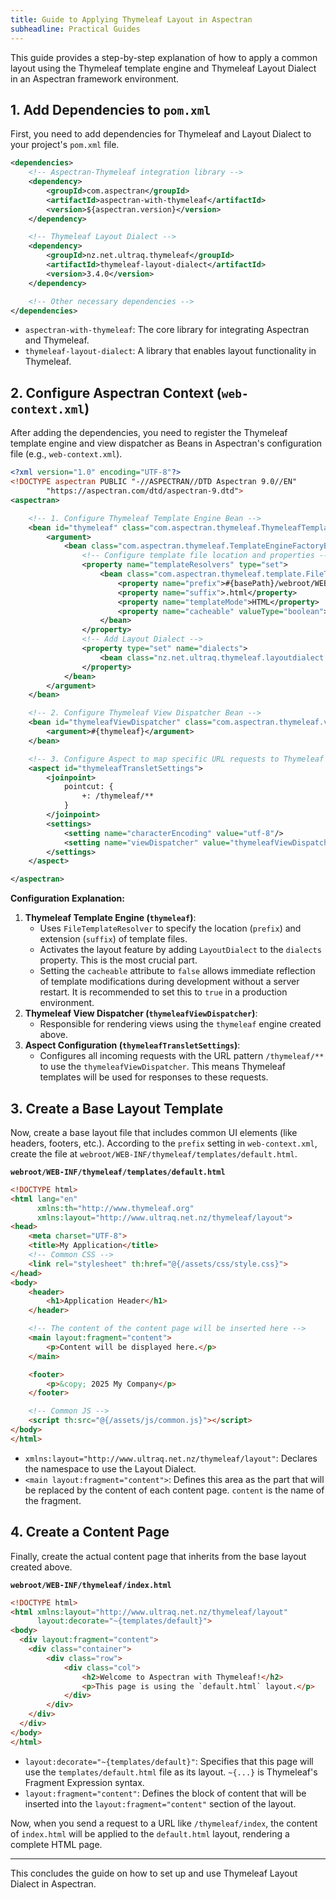 ```yaml
---
title: Guide to Applying Thymeleaf Layout in Aspectran
subheadline: Practical Guides
---
```


This guide provides a step-by-step explanation of how to apply a common layout using the Thymeleaf template engine and Thymeleaf Layout Dialect in an Aspectran framework environment.

## 1. Add Dependencies to `pom.xml`

First, you need to add dependencies for Thymeleaf and Layout Dialect to your project's `pom.xml` file.

```xml
<dependencies>
    <!-- Aspectran-Thymeleaf integration library -->
    <dependency>
        <groupId>com.aspectran</groupId>
        <artifactId>aspectran-with-thymeleaf</artifactId>
        <version>${aspectran.version}</version>
    </dependency>

    <!-- Thymeleaf Layout Dialect -->
    <dependency>
        <groupId>nz.net.ultraq.thymeleaf</groupId>
        <artifactId>thymeleaf-layout-dialect</artifactId>
        <version>3.4.0</version>
    </dependency>

    <!-- Other necessary dependencies -->
</dependencies>
```

- `aspectran-with-thymeleaf`: The core library for integrating Aspectran and Thymeleaf.
- `thymeleaf-layout-dialect`: A library that enables layout functionality in Thymeleaf.

## 2. Configure Aspectran Context (`web-context.xml`)

After adding the dependencies, you need to register the Thymeleaf template engine and view dispatcher as Beans in Aspectran's configuration file (e.g., `web-context.xml`).

```xml
<?xml version="1.0" encoding="UTF-8"?>
<!DOCTYPE aspectran PUBLIC "-//ASPECTRAN//DTD Aspectran 9.0//EN"
        "https://aspectran.com/dtd/aspectran-9.dtd">
<aspectran>

    <!-- 1. Configure Thymeleaf Template Engine Bean -->
    <bean id="thymeleaf" class="com.aspectran.thymeleaf.ThymeleafTemplateEngine">
        <argument>
            <bean class="com.aspectran.thymeleaf.TemplateEngineFactoryBean">
                <!-- Configure template file location and properties -->
                <property name="templateResolvers" type="set">
                    <bean class="com.aspectran.thymeleaf.template.FileTemplateResolver">
                        <property name="prefix">#{basePath}/webroot/WEB-INF/thymeleaf/</property>
                        <property name="suffix">.html</property>
                        <property name="templateMode">HTML</property>
                        <property name="cacheable" valueType="boolean">false</property>
                    </bean>
                </property>
                <!-- Add Layout Dialect -->
                <property type="set" name="dialects">
                    <bean class="nz.net.ultraq.thymeleaf.layoutdialect.LayoutDialect"/>
                </property>
            </bean>
        </argument>
    </bean>

    <!-- 2. Configure Thymeleaf View Dispatcher Bean -->
    <bean id="thymeleafViewDispatcher" class="com.aspectran.thymeleaf.view.ThymeleafViewDispatcher">
        <argument>#{thymeleaf}</argument>
    </bean>

    <!-- 3. Configure Aspect to map specific URL requests to Thymeleaf views -->
    <aspect id="thymeleafTransletSettings">
        <joinpoint>
            pointcut: {
                +: /thymeleaf/**
            }
        </joinpoint>
        <settings>
            <setting name="characterEncoding" value="utf-8"/>
            <setting name="viewDispatcher" value="thymeleafViewDispatcher"/>
        </settings>
    </aspect>

</aspectran>
```

**Configuration Explanation:**
1.  **Thymeleaf Template Engine (`thymeleaf`)**:
    -   Uses `FileTemplateResolver` to specify the location (`prefix`) and extension (`suffix`) of template files.
    -   Activates the layout feature by adding `LayoutDialect` to the `dialects` property. This is the most crucial part.
    -   Setting the `cacheable` attribute to `false` allows immediate reflection of template modifications during development without a server restart. It is recommended to set this to `true` in a production environment.
2.  **Thymeleaf View Dispatcher (`thymeleafViewDispatcher`)**:
    -   Responsible for rendering views using the `thymeleaf` engine created above.
3.  **Aspect Configuration (`thymeleafTransletSettings`)**:
    -   Configures all incoming requests with the URL pattern `/thymeleaf/**` to use the `thymeleafViewDispatcher`. This means Thymeleaf templates will be used for responses to these requests.

## 3. Create a Base Layout Template

Now, create a base layout file that includes common UI elements (like headers, footers, etc.).
According to the `prefix` setting in `web-context.xml`, create the file at `webroot/WEB-INF/thymeleaf/templates/default.html`.

**`webroot/WEB-INF/thymeleaf/templates/default.html`**
```html
<!DOCTYPE html>
<html lang="en"
      xmlns:th="http://www.thymeleaf.org"
      xmlns:layout="http://www.ultraq.net.nz/thymeleaf/layout">
<head>
    <meta charset="UTF-8">
    <title>My Application</title>
    <!-- Common CSS -->
    <link rel="stylesheet" th:href="@{/assets/css/style.css}">
</head>
<body>
    <header>
        <h1>Application Header</h1>
    </header>

    <!-- The content of the content page will be inserted here -->
    <main layout:fragment="content">
        <p>Content will be displayed here.</p>
    </main>

    <footer>
        <p>&copy; 2025 My Company</p>
    </footer>

    <!-- Common JS -->
    <script th:src="@{/assets/js/common.js}"></script>
</body>
</html>
```

-   `xmlns:layout="http://www.ultraq.net.nz/thymeleaf/layout"`: Declares the namespace to use the Layout Dialect.
-   `<main layout:fragment="content">`: Defines this area as the part that will be replaced by the content of each content page. `content` is the name of the fragment.

## 4. Create a Content Page

Finally, create the actual content page that inherits from the base layout created above.

**`webroot/WEB-INF/thymeleaf/index.html`**
```html
<!DOCTYPE html>
<html xmlns:layout="http://www.ultraq.net.nz/thymeleaf/layout"
      layout:decorate="~{templates/default}">
<body>
  <div layout:fragment="content">
    <div class="container">
        <div class="row">
            <div class="col">
                <h2>Welcome to Aspectran with Thymeleaf!</h2>
                <p>This page is using the `default.html` layout.</p>
            </div>
        </div>
    </div>
  </div>
</body>
</html>
```

-   `layout:decorate="~{templates/default}"`: Specifies that this page will use the `templates/default.html` file as its layout. `~{...}` is Thymeleaf's Fragment Expression syntax.
-   `layout:fragment="content"`: Defines the block of content that will be inserted into the `layout:fragment="content"` section of the layout.

Now, when you send a request to a URL like `/thymeleaf/index`, the content of `index.html` will be applied to the `default.html` layout, rendering a complete HTML page.

---
This concludes the guide on how to set up and use Thymeleaf Layout Dialect in Aspectran.
